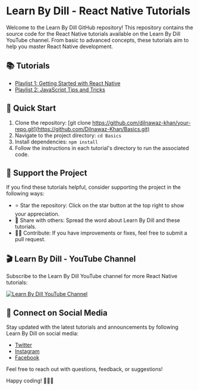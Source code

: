 # Learn By Dill - React Native Tutorials

Welcome to the Learn By Dill GitHub repository! This repository contains the source code for the React Native tutorials available on the Learn By Dill YouTube channel. From basic to advanced concepts, these tutorials aim to help you master React Native development.

## 📚 Tutorials

- [Playlist 1: Getting Started with React Native](https://www.youtube.com/playlist?list=PLGfq5HREZt-pIW5tHHGhr28c4xAqkjPKg)
- [Playlist 2: JavaScript Tips and Tricks](https://www.youtube.com/playlist?list=PLGfq5HREZt-q2FP06Glvz_7qxxalfiLSt)
<!-- - [Tutorial 3: Building a Custom React Native Component](#) -->
<!-- Add more tutorials as you create them -->

## 🚀 Quick Start

1. Clone the repository: [git clone https://github.com/dilnawaz-khan/your-repo.git](https://github.com/Dilnawaz-Khan/Basics.git)
2. Navigate to the project directory: `cd Basics`
3. Install dependencies: `npm install`
4. Follow the instructions in each tutorial's directory to run the associated code.

## 🌟 Support the Project

If you find these tutorials helpful, consider supporting the project in the following ways:

- ⭐ Star the repository: Click on the star button at the top right to show your appreciation.
- 📢 Share with others: Spread the word about Learn By Dill and these tutorials.
- 🧑‍💻 Contribute: If you have improvements or fixes, feel free to submit a pull request.

## 🎬 Learn By Dill - YouTube Channel

Subscribe to the Learn By Dill YouTube channel for more React Native tutorials:

[![Learn By Dill YouTube Channel](https://studio.youtube.com/channel/UCn9EJ8TFwJsD8iAIISCUVmw/editing/images)](https://www.youtube.com/channel/UCn9EJ8TFwJsD8iAIISCUVmw)

## 📱 Connect on Social Media

Stay updated with the latest tutorials and announcements by following Learn By Dill on social media:

- [Twitter](https://twitter.com/this_is_dill?t=LkonBx8yKL_C9aGZRKm0dA&s=09)
- [Instagram](https://instagram.com/dill_sayss)
- [Facebook](https://www.facebook.com/learnbydill)
<!-- Add other social media platforms -->

Feel free to reach out with questions, feedback, or suggestions!

Happy coding! 👩‍💻🚀
